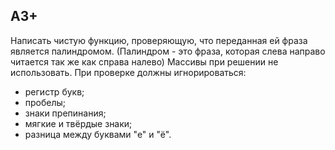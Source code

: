 ## A3+
Написать чистую функцию, проверяющую, что переданная ей фраза является палиндромом.
(Палиндром - это фраза, которая слева направо читается так же как справа налево)
Массивы при решении не использовать.
При проверке должны игнорироваться:
- регистр букв;
- пробелы;
- знаки препинания;
- мягкие и твёрдые знаки;
- разница между буквами "е" и "ё".
